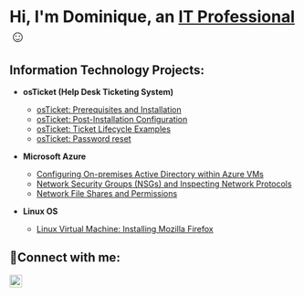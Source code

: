 <h1>Hi, I'm Dominique, an <a href="https://www.linkedin.com/in/dominique-linton-637581258">IT Professional</a>☺</h1>

<h2> Information Technology Projects:</h2>

- <b>osTicket (Help Desk Ticketing System)</b>
  - [osTicket: Prerequisites and Installation](https://github.com/Dlinton1/osticket-prereqs)
  - [osTicket: Post-Installation Configuration](https://github.com/Dlinton1/osTicket---Post-Install-Configuration)
  - [osTicket: Ticket Lifecycle Examples](https://github.com/Dlinton1/osTicket---Ticket-Lifecycle-Intake-Through-Resolution)
  - [osTicket: Password reset](https://github.com/Dlinton1/-osTicket-Password-Reset)

- <b>Microsoft Azure</b>
  - [Configuring On-premises Active Directory within Azure VMs](https://github.com/Dlinton1/On-premises-Active-Directory-Deployed-in-the-Cloud-Azure-)
  - [Network Security Groups (NSGs) and Inspecting Network Protocols](https://github.com/Dlinton1/Network-Security-Groups-NSGs-and-Inspecting-Traffic-Between-Azure-Virtual-Machines)
  - [Network File Shares and Permissions](https://github.com/Dlinton1/network-file-share)

- <b>Linux OS</b>
  - [Linux Virtual Machine: Installing Mozilla Firefox](https://github.com/Dlinton1/Installing-Firefox-to-Linux.git)

<h2>🤳Connect with me:</h2>


[<img align="left" alt="Dominique | LinkedIn" width="22px" src="https://cdn.jsdelivr.net/npm/simple-icons@v3/icons/linkedin.svg" />][linkedin]

[linkedin]: https://www.linkedin.com/in/dominique-linton-637581258
